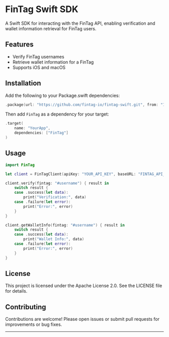# FinTag Swift SDK

A Swift SDK for interacting with the FinTag API, enabling verification and wallet information retrieval for FinTag users.

## Features
- Verify FinTag usernames
- Retrieve wallet information for a FinTag
- Supports iOS and macOS

## Installation
Add the following to your Package.swift dependencies:
```swift
.package(url: "https://github.com/fintag-io/fintag-swift.git", from: "1.0.0")
```
Then add `FinTag` as a dependency for your target:
```swift
.target(
    name: "YourApp",
    dependencies: ["FinTag"]
)
```

## Usage
```swift
import FinTag

let client = FinTagClient(apiKey: "YOUR_API_KEY", baseURL: "FINTAG_API_URL")

client.verify(fintag: "#username") { result in
    switch result {
    case .success(let data):
        print("Verification:", data)
    case .failure(let error):
        print("Error:", error)
    }
}

client.getWalletInfo(fintag: "#username") { result in
    switch result {
    case .success(let data):
        print("Wallet Info:", data)
    case .failure(let error):
        print("Error:", error)
    }
}
```

## License
This project is licensed under the Apache License 2.0. See the LICENSE file for details.

## Contributing
Contributions are welcome! Please open issues or submit pull requests for improvements or bug fixes.

---